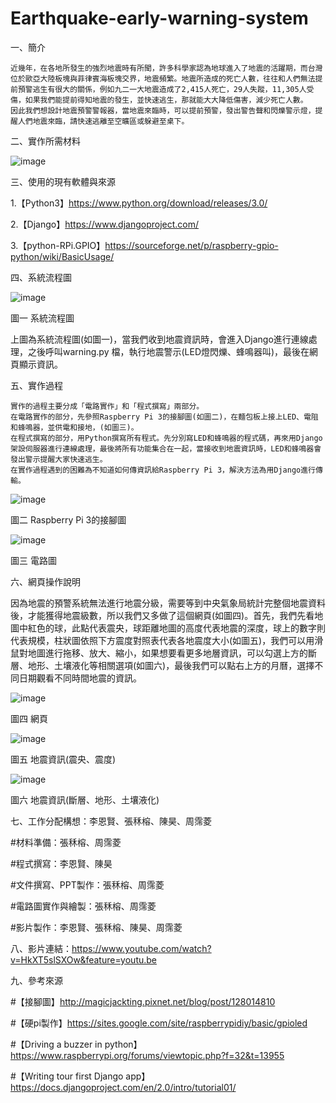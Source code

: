 # Earthquake-early-warning-system
一、簡介

    近幾年，在各地所發生的強烈地震時有所聞，許多科學家認為地球進入了地震的活躍期，而台灣位於歐亞大陸板塊與菲律賓海板塊交界，地震頻繁。地震所造成的死亡人數，往往和人們無法提前預警逃生有很大的關係，例如九二一大地震造成了2,415人死亡，29人失蹤，11,305人受傷，如果我們能提前得知地震的發生，並快速逃生，那就能大大降低傷害，減少死亡人數。
    因此我們想設計地震預警警報器，當地震來臨時，可以提前預警，發出警告聲和閃爍警示燈，提醒人們地震來臨，請快速逃離至空曠區或躲避至桌下。
    
二、實作所需材料

![image](https://github.com/NCNU-OpenSource/Earthquake-early-warning-system/blob/master/0.png)

三、使用的現有軟體與來源

1.【Python3】https://www.python.org/download/releases/3.0/

2.【Django】https://www.djangoproject.com/

3.【python-RPi.GPIO】https://sourceforge.net/p/raspberry-gpio-python/wiki/BasicUsage/

四、系統流程圖

![image](https://github.com/NCNU-OpenSource/Earthquake-early-warning-system/blob/master/1..png)
 
圖一 系統流程圖

上圖為系統流程圖(如圖一)，當我們收到地震資訊時，會進入Django進行連線處理，之後呼叫warning.py 檔，執行地震警示(LED燈閃爍、蜂鳴器叫)，最後在網頁顯示資訊。

五、實作過程

    實作的過程主要分成「電路實作」和「程式撰寫」兩部分。
    在電路實作的部分，先參照Raspberry Pi 3的接腳圖(如圖二)，在麵包板上接上LED、電阻和蜂鳴器，並供電和接地，(如圖三)。
    在程式撰寫的部分，用Python撰寫所有程式。先分別寫LED和蜂鳴器的程式碼，再來用Django架設伺服器進行連線處理，最後將所有功能集合在一起，當接收到地震資訊時，LED和蜂鳴器會發出警示提醒大家快速逃生。
    在實作過程遇到的困難為不知道如何傳資訊給Raspberry Pi 3，解決方法為用Django進行傳輸。
    
![image](https://github.com/NCNU-OpenSource/Earthquake-early-warning-system/blob/master/2..png)
 
圖二 Raspberry Pi 3的接腳圖

 ![image](https://github.com/NCNU-OpenSource/Earthquake-early-warning-system/blob/master/3..png)
 
圖三 電路圖

六、網頁操作說明

因為地震的預警系統無法進行地震分級，需要等到中央氣象局統計完整個地震資料後，才能獲得地震級數，所以我們又多做了這個網頁(如圖四)。首先，我們先看地圖中紅色的球，此點代表震央，球距離地圖的高度代表地震的深度，球上的數字則代表規模，柱狀圖依照下方震度對照表代表各地震度大小(如圖五)，我們可以用滑鼠對地圖進行拖移、放大、縮小，如果想要看更多地層資訊，可以勾選上方的斷層、地形、土壤液化等相關選項(如圖六)，最後我們可以點右上方的月曆，選擇不同日期觀看不同時間地震的資訊。
 
![image](https://github.com/NCNU-OpenSource/Earthquake-early-warning-system/blob/master/4..png)
 
圖四 網頁

![image](https://github.com/NCNU-OpenSource/Earthquake-early-warning-system/blob/master/5..png)
 
圖五 地震資訊(震央、震度)

 ![image](https://github.com/NCNU-OpenSource/Earthquake-early-warning-system/blob/master/6..png)
 
圖六 地震資訊(斷層、地形、土壤液化)

七、工作分配構想：李恩賢、張秝榕、陳昊、周霈菱

#材料準備：張秝榕、周霈菱

#程式撰寫：李恩賢、陳昊

#文件撰寫、PPT製作：張秝榕、周霈菱

#電路圖實作與繪製：張秝榕、周霈菱

#影片製作：李恩賢、張秝榕、陳昊、周霈菱

八、影片連結：https://www.youtube.com/watch?v=HkXT5slSXOw&feature=youtu.be

九、參考來源

#【接腳圖】http://magicjackting.pixnet.net/blog/post/128014810

#【硬pi製作】https://sites.google.com/site/raspberrypidiy/basic/gpioled

#【Driving a buzzer in python】https://www.raspberrypi.org/forums/viewtopic.php?f=32&t=13955

#【Writing tour first Django app】https://docs.djangoproject.com/en/2.0/intro/tutorial01/
